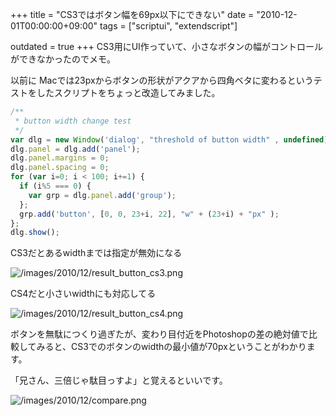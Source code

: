+++
title = "CS3ではボタン幅を69px以下にできない"
date = "2010-12-01T00:00:00+09:00"
tags = ["scriptui", "extendscript"]

outdated = true
+++
CS3用にUI作っていて、小さなボタンの幅がコントロールができなかったのでメモ。

以前に Macでは23pxからボタンの形状がアクアから四角ベタに変わるというテストをしたスクリプトをちょっと改造してみました。

```js
/**
 * button width change test
 */
var dlg = new Window('dialog', "threshold of button width" , undefined);
dlg.panel = dlg.add('panel');
dlg.panel.margins = 0;
dlg.panel.spacing = 0;
for (var i=0; i < 100; i+=1) {
  if (i%5 === 0) {
    var grp = dlg.panel.add('group');
  };
  grp.add('button', [0, 0, 23+i, 22], "w" + (23+i) + "px" );
};
dlg.show();
```

CS3だとあるwidthまでは指定が無効になる

![/images/2010/12/result_button_cs3.png](/images/2010/12/result_button_cs3.png)

CS4だと小さいwidthにも対応してる

![/images/2010/12/result_button_cs4.png](/images/2010/12/result_button_cs4.png)

ボタンを無駄につくり過ぎたが、変わり目付近をPhotoshopの差の絶対値で比較してみると、CS3でのボタンのwidthの最小値が70pxということがわかります。

「兄さん、三倍じゃ駄目っすよ」と覚えるといいです。

![/images/2010/12/compare.png](/images/2010/12/compare.png)